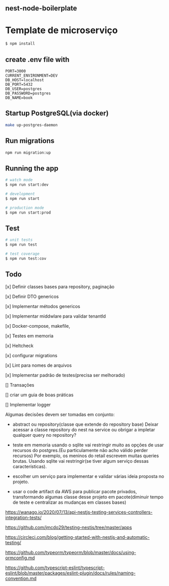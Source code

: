 ## nest-node-boilerplate

# Template de microserviço

```bash
$ npm install
```

## create .env file with

```
PORT=3000
CURRENT_ENVIRONMENT=DEV
DB_HOST=localhost
DB_PORT=5432
DB_USER=postgres
DB_PASSWORD=postgres
DB_NAME=book
```

## Startup PostgreSQL(via docker)

```bash
make up-postgres-daemon
```

## Run migrations

```bash
npm run migration:up
```

## Running the app

```bash
# watch mode
$ npm run start:dev

# development
$ npm run start

# production mode
$ npm run start:prod
```

## Test

```bash
# unit tests
$ npm run test

# test coverage
$ npm run test:cov
```

## Todo

[x] Definir classes bases para repository, paginação

[x] Definir DTO genericos

[x] Implementar métodos genericos

[x] Implementar middwlare para validar tenantId

[x] Docker-compose, makefile,

[x] Testes em memoria

[x] Heltcheck

[x] configurar migrations

[x] Lint para nomes de arquivos

[x] Implementar padrão de testes(precisa ser melhorado)

[] Transações

[] criar um guia de boas práticas

[] Implementar logger

Algumas decisões devem ser tomadas em conjunto:

- abstract ou repository(classe que extende do repository base) Deixar acessar a classe repository do nest na service ou obrigar a impletar qualquer query no repository?

- teste em memoria usando o sqlite vai restringir muito as opções de usar recursos do postgres.(Eu particulamente não acho válido perder recursos)
  Por exemplo, os meninos do retail escrevem muitas queries brutas. Usando sqlite vai restringir(se tiver algum serviço dessas características).

- escolher um serviço para implementar e validar várias ideia proposta no projeto.

- usar o code artifact da AWS para publicar pacote privados, transformando algumas classe desse projeto em pacote(diminuir tempo de teste e centralizar as mudanças em classes bases)

https://wanago.io/2020/07/13/api-nestjs-testing-services-controllers-integration-tests/

https://github.com/jmcdo29/testing-nestjs/tree/master/apps

https://circleci.com/blog/getting-started-with-nestjs-and-automatic-testing/

https://github.com/typeorm/typeorm/blob/master/docs/using-ormconfig.md

https://github.com/typescript-eslint/typescript-eslint/blob/master/packages/eslint-plugin/docs/rules/naming-convention.md
